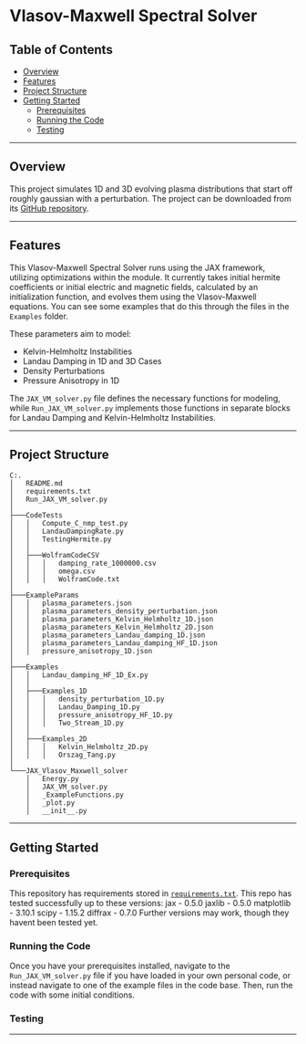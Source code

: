 # Vlasov-Maxwell Spectral Solver

## Table of Contents

- [Overview](#overview)
- [Features](#features)
- [Project Structure](#project-structure)
- [Getting Started](#getting-started)
  - [Prerequisites](#prerequisites)
  - [Running the Code](#running-the-code)
  - [Testing](#testing)

---

## Overview

This project simulates 1D and 3D evolving plasma distributions that start off roughly gaussian with a perturbation.
The project can be downloaded from its [GitHub repository](https://github.com/uwplasma/Vlasov-Maxwell_Spectral_Solver).

---

## Features

This Vlasov-Maxwell Spectral Solver runs using the JAX framework, utilizing optimizations within the module. It currently takes initial hermite coefficients or initial electric and magnetic fields, calculated by an initialization function, and evolves them using the Vlasov-Maxwell equations. You can see some examples that do this through the files in the `Examples` folder.

These parameters aim to model:
- Kelvin-Helmholtz Instabilities
- Landau Damping in 1D and 3D Cases
- Density Perturbations
- Pressure Anisotropy in 1D

The `JAX_VM_solver.py` file defines the necessary functions for modeling, while `Run_JAX_VM_solver.py` implements those functions in separate blocks for Landau Damping and Kelvin-Helmholtz Instabilities.

---

## Project Structure

```
C:.
│   README.md
│   requirements.txt
│   Run_JAX_VM_solver.py
│
├───CodeTests
│   │   Compute_C_nmp_test.py
│   │   LandauDampingRate.py
│   │   TestingHermite.py
│   │
│   ├───WolframCodeCSV
│   │   │   damping_rate_1000000.csv
│   │   │   omega.csv
│   │   │   WolframCode.txt
│
├───ExampleParams
│   │   plasma_parameters.json
│   │   plasma_parameters_density_perturbation.json
│   │   plasma_parameters_Kelvin_Helmholtz_1D.json
│   │   plasma_parameters_Kelvin_Helmholtz_2D.json
│   │   plasma_parameters_Landau_damping_1D.json
│   │   plasma_parameters_Landau_damping_HF_1D.json
│   │   pressure_anisotropy_1D.json
│
├───Examples
│   │   Landau_damping_HF_1D_Ex.py
│   │
│   ├───Examples_1D
│   │   │   density_perturbation_1D.py
│   │   │   Landau_Damping_1D.py
│   │   │   pressure_anisotropy_HF_1D.py
│   │   │   Two_Stream_1D.py
│   │
│   ├───Examples_2D
│   │   │   Kelvin_Helmholtz_2D.py
│   │   │   Orszag_Tang.py
│
└───JAX_Vlasov_Maxwell_solver
    │   Energy.py
    │   JAX_VM_solver.py
    │   _ExampleFunctions.py
    │   _plot.py
    │   __init__.py
```
---

## Getting Started

### Prerequisites

This repository has requirements stored in [`requirements.txt`](requirements.txt). 
This repo has tested successfully up to these versions:
jax - 0.5.0
jaxlib - 0.5.0
matplotlib - 3.10.1
scipy - 1.15.2
diffrax - 0.7.0
Further versions may work, though they havent been tested yet.

### Running the Code

Once you have your prerequisites installed, navigate to the `Run_JAX_VM_solver.py` file if you have loaded in your own personal code, or instead navigate to one of the example files in the code base. Then, run the code with some initial conditions.
### Testing

---


